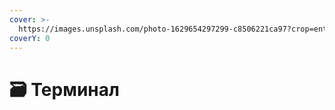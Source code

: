 ```yaml
---
cover: >-
  https://images.unsplash.com/photo-1629654297299-c8506221ca97?crop=entropy&cs=srgb&fm=jpg&ixid=M3wxOTcwMjR8MHwxfHNlYXJjaHwxfHxiYXNofGVufDB8fHx8MTcwNzAxMDkxM3ww&ixlib=rb-4.0.3&q=85
coverY: 0
---
```


# 🗃 Терминал

